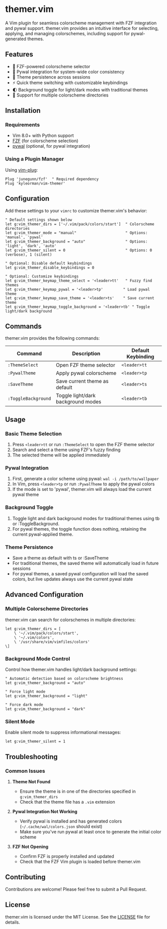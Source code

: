 #   themer.vim

A Vim plugin for seamless colorscheme management with FZF integration and pywal support. themer.vim provides an intuitive interface for selecting, applying, and managing colorschemes, including support for pywal-generated themes.

## Features

- 🎨 FZF-powered colorscheme selector
- 🔄 Pywal integration for system-wide color consistency
- 💾 Theme persistence across sessions
- ⚡ Quick theme switching with customizable keybindings
- 🌓 Background toggle for light/dark modes with traditional themes
- 🎯 Support for multiple colorscheme directories

## Installation

### Requirements

- Vim 8.0+ with Python support
- [FZF](https://github.com/junegunn/fzf) (for colorscheme selection)
- [pywal](https://github.com/dylanaraps/pywal) (optional, for pywal integration)

### Using a Plugin Manager

Using [vim-plug](https://github.com/junegunn/vim-plug):

```vim
Plug 'junegunn/fzf'  " Required dependency
Plug 'kyleorman/vim-themer'
```

## Configuration

Add these settings to your `vimrc` to customize themer.vim's behavior:

```vim
" Default settings shown below
let g:vim_themer_dirs = ['~/.vim/pack/colors/start']  " Colorscheme directories
let g:vim_themer_mode = "manual"                      " Options: 'manual', 'pywal'
let g:vim_themer_background = "auto"                  " Options: 'light', 'dark', 'auto'
let g:vim_themer_silent = 0                           " Options: 0 (verbose), 1 (silent)

" Optional: Disable default keybindings
let g:vim_themer_disable_keybindings = 0

" Optional: Customize keybindings
let g:vim_themer_keymap_theme_select = '<leader>tt'   " Fuzzy find themes
let g:vim_themer_keymap_pywal = '<leader>tp'         " Load pywal theme
let g:vim_themer_keymap_save_theme = '<leader>ts'    " Save current theme
let g:vim_themer_keymap_toggle_background = '<leader>tb' " Toggle light/dark background

```

## Commands

themer.vim provides the following commands:

| Command | Description | Default Keybinding |
|---------|-------------|-------------------|
| `:ThemeSelect` | Open FZF theme selector | `<leader>tt` |
| `:PywalTheme` | Apply pywal colorscheme | `<leader>tp` |
| `:SaveTheme` | Save current theme as default | `<leader>ts` |
| `:ToggleBackground` | Toggle light/dark background modes | `<leader>tb` |

## Usage

### Basic Theme Selection

1. Press `<leader>tt` or run `:ThemeSelect` to open the FZF theme selector
2. Search and select a theme using FZF's fuzzy finding
3. The selected theme will be applied immediately

### Pywal Integration

1. First, generate a color scheme using pywal: `wal -i /path/to/wallpaper`
2. In Vim, press `<leader>tp` or run `:PywalTheme` to apply the pywal colors
3. If the mode is set to 'pywal', themer.vim will always load the current pywal theme

### Background Toggle

1. Toggle light and dark background modes for traditional themes using <leader>tb or :ToggleBackground.
2. For pywal themes, the toggle function does nothing, retaining the current pywal-applied theme.

### Theme Persistence
- Save a theme as default with <leader>ts or :SaveTheme
- For traditional themes, the saved theme will automatically load in future sessions
- For pywal themes, a saved pywal configuration will load the saved colors, but live updates always use the current pywal state

## Advanced Configuration

### Multiple Colorscheme Directories

themer.vim can search for colorschemes in multiple directories:

```vim
let g:vim_themer_dirs = [
    \ '~/.vim/pack/colors/start',
    \ '~/.vim/colors',
    \ '/usr/share/vim/vimfiles/colors'
\]
```

### Background Mode Control

Control how themer.vim handles light/dark background settings:

```vim
" Automatic detection based on colorscheme brightness
let g:vim_themer_background = "auto"

" Force light mode
let g:vim_themer_background = "light"

" Force dark mode
let g:vim_themer_background = "dark"
```

### Silent Mode

Enable silent mode to suppress informational messages:

```vim
let g:vim_themer_silent = 1
```

## Troubleshooting

### Common Issues

1. **Theme Not Found**
   - Ensure the theme is in one of the directories specified in `g:vim_themer_dirs`
   - Check that the theme file has a `.vim` extension

2. **Pywal Integration Not Working**
   - Verify pywal is installed and has generated colors (`~/.cache/wal/colors.json` should exist)
   - Make sure you've run pywal at least once to generate the initial color scheme

3. **FZF Not Opening**
   - Confirm FZF is properly installed and updated
   - Check that the FZF Vim plugin is loaded before themer.vim

## Contributing

Contributions are welcome! Please feel free to submit a Pull Request.

## License

themer.vim is licensed under the MIT License. See the [LICENSE](./LICENSE) file for details.
